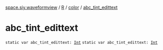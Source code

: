 [space.siy.waveformview](../../index.md) / [R](../index.md) / [color](index.md) / [abc_tint_edittext](./abc_tint_edittext.md)

# abc_tint_edittext

`static var abc_tint_edittext: `[`Int`](https://kotlinlang.org/api/latest/jvm/stdlib/kotlin/-int/index.html)
`static var abc_tint_edittext: `[`Int`](https://kotlinlang.org/api/latest/jvm/stdlib/kotlin/-int/index.html)